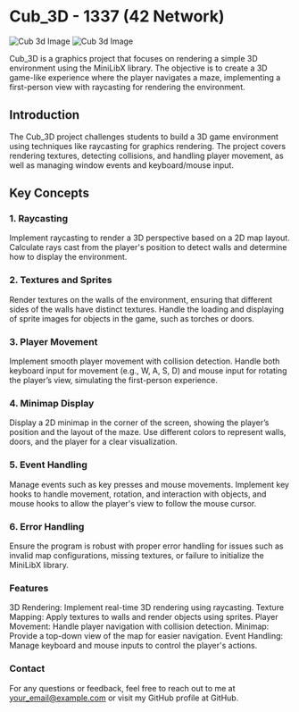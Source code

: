 # Cub_3D - 1337 (42 Network)

![Cub 3d Image](https://github.com/REDX-at/Cub3d_offic/blob/master/images/Screen%20Shot%202024-09-27%20at%206.17.13%20PM.png)
![Cub 3d Image](https://github.com/REDX-at/Cub3d_offic/blob/master/images/Screen%20Shot%202024-09-27%20at%206.18.15%20PM.png)

Cub_3D is a graphics project that focuses on rendering a simple 3D environment using the MiniLibX library. The objective is to create a 3D game-like experience where the player navigates a maze, implementing a first-person view with raycasting for rendering the environment.

## Introduction
The Cub_3D project challenges students to build a 3D game environment using techniques like raycasting for graphics rendering. The project covers rendering textures, detecting collisions, and handling player movement, as well as managing window events and keyboard/mouse input.

## Key Concepts
### 1. Raycasting
Implement raycasting to render a 3D perspective based on a 2D map layout. Calculate rays cast from the player's position to detect walls and determine how to display the environment.

### 2. Textures and Sprites
Render textures on the walls of the environment, ensuring that different sides of the walls have distinct textures. Handle the loading and displaying of sprite images for objects in the game, such as torches or doors.

### 3. Player Movement
Implement smooth player movement with collision detection. Handle both keyboard input for movement (e.g., W, A, S, D) and mouse input for rotating the player’s view, simulating the first-person experience.

### 4. Minimap Display
Display a 2D minimap in the corner of the screen, showing the player’s position and the layout of the maze. Use different colors to represent walls, doors, and the player for a clear visualization.

### 5. Event Handling
Manage events such as key presses and mouse movements. Implement key hooks to handle movement, rotation, and interaction with objects, and mouse hooks to allow the player's view to follow the mouse cursor.

### 6. Error Handling
Ensure the program is robust with proper error handling for issues such as invalid map configurations, missing textures, or failure to initialize the MiniLibX library.

### Features
3D Rendering: Implement real-time 3D rendering using raycasting.
Texture Mapping: Apply textures to walls and render objects using sprites.
Player Movement: Handle player navigation with collision detection.
Minimap: Provide a top-down view of the map for easier navigation.
Event Handling: Manage keyboard and mouse inputs to control the player's actions.
### Contact
For any questions or feedback, feel free to reach out to me at your_email@example.com or visit my GitHub profile at GitHub.
